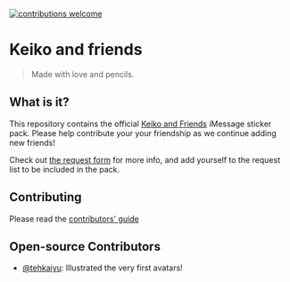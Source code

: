 [![contributions welcome](https://img.shields.io/badge/contributions-welcome-brightgreen.svg?style=flat)](https://github.com/dwyl/esta/issues)

# Keiko and friends
> Made with love and pencils.

## What is it?
This repository contains the official [Keiko and Friends](https://goo.gl/aiDbnZ) iMessage sticker pack. Please help contribute your your friendship as we continue adding new friends!

Check out [the request form](https://itsbananas.club/keiko) for more info, and add yourself to the request list to be included in the pack.

## Contributing
Please read the [contributors' guide](CONTRIBUTING.md)

## Open-source Contributors
* [@tehkaiyu](https://twitter.com/tehKaiyu): Illustrated the very first avatars!
